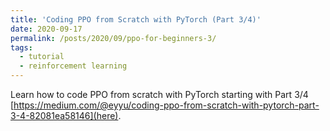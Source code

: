 ```yaml
---
title: 'Coding PPO from Scratch with PyTorch (Part 3/4)'
date: 2020-09-17
permalink: /posts/2020/09/ppo-for-beginners-3/
tags:
  - tutorial
  - reinforcement learning
---
```


Learn how to code PPO from scratch with PyTorch starting with Part 3/4 [https://medium.com/@eyyu/coding-ppo-from-scratch-with-pytorch-part-3-4-82081ea58146](here).
